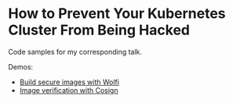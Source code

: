 # How to Prevent Your Kubernetes Cluster From Being Hacked

Code samples for my corresponding talk.

Demos:

* [Build secure images with Wolfi](./wolfi/README.md)
* [Image verification with Cosign](./cosign/README.md)
